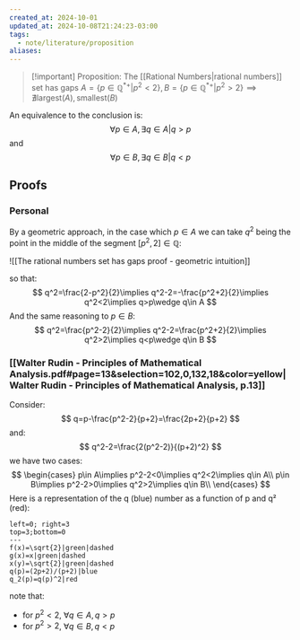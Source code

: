 ```yaml
---
created_at: 2024-10-01
updated_at: 2024-10-08T21:24:23-03:00
tags:
  - note/literature/proposition
aliases: 
---
```


> [!important] Proposition: The [[Rational Numbers|rational numbers]] set has gaps
> $A=\{p\in\mathbb{Q}^{*+}|p^2<2\},B=\{p\in\mathbb{Q}^{*+}|p^2>2\}\implies\nexists\text{largest}(A),\text{smallest}(B)$

An equivalence to the conclusion is:
$$
\forall p\in A,\exists q\in A|q>p
$$
and
$$
\forall p\in B,\exists q\in B|q<p
$$
## Proofs

### Personal

By a geometric approach, in the case which $p\in A$ we can take $q^2$ being the point in the middle of the segment $[p^2,2]\in\mathbb{Q}$:

![[The rational numbers set has gaps proof - geometric intuition]]

so that:
$$
q^2=\frac{2-p^2}{2}\implies q^2-2=-\frac{p^2+2}{2}\implies q^2<2\implies q>p\wedge q\in A
$$
And the same reasoning to $p\in B$:
$$
q^2=\frac{p^2-2}{2}\implies q^2-2=\frac{p^2+2}{2}\implies q^2>2\implies q<p\wedge q\in B
$$
### [[Walter Rudin - Principles of Mathematical Analysis.pdf#page=13&selection=102,0,132,18&color=yellow|Walter Rudin - Principles of Mathematical Analysis, p.13]]

Consider:
$$
q=p-\frac{p^2-2}{p+2}=\frac{2p+2}{p+2}
$$
and:
$$
q^2-2=\frac{2(p^2-2)}{(p+2)^2}
$$
we have two cases:
$$
\begin{cases}
p\in A\implies p^2-2<0\implies q^2<2\implies q\in A\\
p\in B\implies p^2-2>0\implies q^2>2\implies q\in B\\
\end{cases}
$$Here is a representation of the q (blue) number as a function of p and q² (red):

```desmos-graph
left=0; right=3
top=3;bottom=0
---
f(x)=\sqrt{2}|green|dashed
g(x)=x|green|dashed
x(y)=\sqrt{2}|green|dashed
q(p)=(2p+2)/(p+2)|blue
q_2(p)=q(p)^2|red
```

note that:
- for $p^2<2$, $\forall q\in A,q>p$ 
- for $p^2>2$, $\forall q\in B,q<p$
